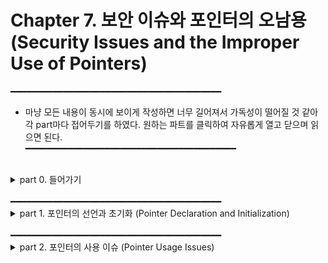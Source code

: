 # Chapter 7. 보안 이슈와 포인터의 오남용 (Security Issues and the Improper Use of Pointers)
━━━━━━━━━━━━━━━━━━━━━━━━━━━━━━━━━━━━━━━━  
- 마냥 모든 내용이 동시에 보이게 작성하면 너무 길어져서 가독성이 떨어질 것 같아 각 part마다 접어두기를 하였다. 원하는 파트를 클릭하여 자유롭게 열고 닫으며 읽으면 된다.  
━━━━━━━━━━━━━━━━━━━━━━━━━━━━━━━━━━━━━━━━  
<br/>
<details>
<summary>part 0. 들어가기</summary>

## part 0. 들어가기

- 이 단원의 중요 포인트  
    - 포인터의 선언과 초기화  
    -  부적절한 포인터 사용  
    - 메모리 해제 문제  
    
    
- 포인터의 사용에 관한 보안 이슈에 대해 집중   
    
    
- 여태까지 '프로그래밍 습관의 관점'에서 포인터와 그 적절한 사용 방법에 대해 이해하였다면 이 단원에서는 '보안 관점'에서 바라보기  
    
    
- 운영체제 보안 개선 사항 (이 단원에서는 두 가지만 알아봄)  
    - 주소 영역 배치 랜덤화 (Address Space Layout Randomization)  
    - 데이터 실행 방지 (Data Execution Prevention)  
    - 주소 영역 배치 랜덤화(ASLR) 절차 : 메모리 내 애플리케이션의 데이터 영역(code, stack, heap 포함)을 랜덤하게 배치 함  
        -> 영역 배치를 랜덤화함으로써 공격자가 메모리가 어디에 위치할지 예측하기 어렵게 만들어서 데이터 영역에 접근을 힘들게 할 수 있음  
    - 데이터 실행 방지(DEP) 기법 : 코드가 메모리의 실행 불가능한 영역(stack, heap)에 있을 때 실행 차단  
  
    
- C언어가 안전한 애플리케이션을 작성하기에 쉽지 않은 주요 원인  
    - C언어는 배열의 영억을 넘어선 영역에 데이터를 기록하는 것을 막지 않음.  
        -> 메모리가 손상되어 보안에 잠재적 취약점이 됨.  
    - 포인터의 부적절한 사용으로 인해 보안 문제를 야기함.  
  
  
- CERT : C와 다른 언어에서의 보안 이슈를 더 포괄적으로 다루며 인터넷 보안 취약점에 대해 연구하는 조직    
</details>

<br/>
━━━━━━━━━━━━━━━━━━━━━━━━━━━━━━━━━━━━━━━━   
<br/>  
<details>
<summary>part 1. 포인터의 선언과 초기화 (Pointer Declaration and Initialization)</summary>

## part 1. 포인터의 선언과 초기화 (Pointer Declaration and Initialization)  
- 포인터의 선언 / 포인터를 초기화 하지 않는다면 발생할 수 있는 문제에 대해 알아보기  
    
<br/>  
    
### 부적절한 포인터 선언 (Improper Pointer Declaration)  
    
- ///code/// 한 줄에 두 개의 포인터를 선언하고 싶은 경우  
  
    ```c
    // 올바른 예시
    int *ptr1, *ptr2;
   
    // 잘못된 예시
    /* 얼핏 보기에 int형 포인터 두 개를 선언한 것처럼 착각할 수 있으나,
       아래와 같이 쓴 경우는 포인터는 ptr1 뿐이고, ptr2는 그냥 int형이다. */
    int *ptr1, ptr2;
    ``` 
    
    
- 타입 정의 (type definition)을 사용한 정의
    - 매크로 정의 대신 타입 정의 이용하는 것은 좋은 습관
    - 타입 정의 vs 매크로 정의
        - 타입 정의 : 컴파일러가 범위 규칙*1__(scope rule)에 대해 확인하도록 함  
        - 매크로 정의 : 컴파일러에 따라 범위 규칙(scope rule)에 대해 확인을 못하는 경우도 존재
    - ///code/// typedef를 이용한 선언(올바른 예시) & 지시자(directive)를 이용한 선언(잘못된 예시)
  
       ```c
       // 올바른 예시
       typedef int* PINT
       PINT ptr1, ptr2;

       // 잘못된 예시 -> 위의 예시 코드와 동일한 이유로 틀림
       #define PINT int*
       PINT ptr1, ptr2;
       ```
    
<br/>
    
### 초기화되지 않은 포인터 (Failure to Initialize a Pointer Before It Is Used)
- 포인터를 초기화 하기 전 사용한다면, 런타임 에러 발생 가능성 O  
    
    
- 와일드 포인터 (wild pointer) : 초기화되지 않은 포인터를 지칭하는 용어  
    
    
- 와일드 포인터 사용시 발생할 수 있는 경우
    - 포인터에 지정된 메모리 주소가 애플리케이션의 유효한 영역 밖에 있다면  
        -> 코드 실행 중단 됨  
    - 우연히 유효 영역 안에 있다면  
        -> 포인터가 int형인 경우, 메모리 영역에 있던 랜덤 값(쓰레기 값)이 정수형으로 출력됨.  
           또한 char형 포인터의 경우에는 NUL 종료 문자가 나타낼 때까지 괴상한 문자들 출력.

    <br/>
    
### 초기화되지 않은 포인터 처리하기 (Dealing with Uninitialized Pointers)
- 초기화되지 않은 포인터를 다루는 세 가지 접근 방법에 대해 알아보도록 하겠다.
    
    
- 방법 1) 포인터는 언제나 NULL로 초기화하기
    - ///code/// 사용 예제
    
        ```c
        int *pi = NULL;
        ... ...
        if (pi == NULL) {
            // 여기에서 pi 역참조 금지
        }
        else {
            // 여기에 pi 사용하는 코드 작성
        }
        ```  
    
    
- 방법 2)assert 함수 활용하기
    - assert 함수란
        - 디버깅을 위해서 사용하는 함수로
        - 정해진 조건을 위반하는지를 검사하기 위한 목적으로 사용
            -> 정해진 조건에 맞지 않는 경우 프로그램을 중단
        - 헤더파일 : <assert.h>
        - Visual Studio에서는 Debug 모드에서만 작동하며 Realease 모드에서는 동작하지 X
        - ///code/// 사용 예제
        
            ```c
            #define _CRT_SECURE_NO_WARNINGS
            #include <stdio.h>
            #include <string.h>
            #include <assert.h> 

            void copy(char *dest, char *src)
            {
                assert(dest != NULL);    // dest이 NULL이면 프로그램 중단
                assert(src != NULL);     // src가 NULL이면 프로그램 중단

                strcpy(dest, src);       // 문자열 복사
            } 

            int main()
            {
                char s1[100];
                char *s2 = "Hi, I'm lunash0";

                copy(s1, s2);     // 정상 동작

                copy(NULL, s2);   // 프로그램 중단
                // 출력되는 에러 메세지 --> Assertion failed: dest != NULL

                return 0;
            }
            ```  
            
    
- 서드파티 도구 활용하기
    - 서드파티(Third Party)란?
        - 프로그래밍을 도와주는 plug_in이나 library 등을 만드는 회사를 칭함
        - 제조사와 사용자 이외 외부의 생산자를 가리키는 뜻으로 쓰임 - 위키
  
</details>
<br/>  
━━━━━━━━━━━━━━━━━━━━━━━━━━━━━━━━━━━━━━━━  
<br/>  
<details>
<summary>part 2. 포인터의 사용 이슈 (Pointer Usage Issues)</summary>

## part 2. 포인터의 사용 이슈 (Pointer Usage Issues)
- 이 절에서 공부할 내용
    - 역참조 연산자
    - 배열 첨자(subscript)
    - 문자열, 구조체, 함수 포인터에 관한 문제
    
<br/> 
    
- 버퍼 오버플로우 (buffer overflow)
    - 보안 관점에서의 의미  
        - 객체의 영역을 벗어난 영역의 메모리가 덮어 쓰일 때 발생하는 현상  
    - 발생 원인
        - 배열 요소에 접근할 때 사용하는 인덱스 값을 확인하지 X  
        - 배열 포인터에 대한 포인터 연산을 할 때 주의를 기울이지 X  
        - 표준 입력(stdin)에서 문자열을 읽어 들일 때 gets 같은 함수를 사용함  
            -> 초기 설계의 문제로 버퍼 오버플로우가 발생한다는 치명적 오류로 인해 현재는 fgets를 용대신 사용  
        - strcpy, strcat 등의 함수를 부적절하게 사용  
    - 버퍼 오버플로우가 애플리케이션 외부에서 발생하는 경우  
        : 즉, 덮어 쓰이는 메모리 영역이 타프로그램의 주소 공간일 경우  
        -> OS가 segmentation fault를 발생시킴 & 프로그램 강제 종료  
    - 버퍼 오버플로우가 애플리케이션 내부에서 발생하는 경우  
        -> 데이터에 대해 허가되지 않은 접근 발생 or 코드의 다른 세그먼트로 제어가 넘어가 시스템 파괴  
    - 버퍼 오버플로우가 스택 프레임 안에서 발생하는 경우
        -> 스택 프레임의 복귀 주소 부분을 같은 시점에 생성된 악성 코드 주소로 덮어쓸 수 O
    - 함수 반환 때 반환 주소가 악성 코드를 가리키는 경우
        -> 제어가 악성 함수에 주어지면서 그 함수가 현재 사용자 권한 레벨에서 할 수 있는 모든 동작 가능
   
<br/>  

### NULL 확인하기 (Test for NULL)
- malloc 부류 함수 사용시 항상 '반환 값 확인하기'를 세트로 생각하기!!  
    
    
- ///code/// 일반적인 접근 방식을 설명하는 사용 예시  
    
    ```c
    float *vector = malloc(sizeof(float) * 20);
    if (vector == NULL) {
        // malloc 함수가 메모리 할당에 실패
    }
    else {
        // vector를 여기서 처리
    }
    ```
    
<br/>  
    
### 역참조 연산자의 잘못된 사용 (Misuse of the Dereference Operator)
- ///code/// 변수 num의 주소를 pi로 설정하고 싶은 경우로 알아보는 예시 코드  
    
    ```c
    // 올바른 코드  
    int num;
    int *pi = &num;
    
    /* 잘못된 코드  
        -> num 변수의 주소를 pi 포인터에 할당한 것이 아니라  
           pi에 의해 지정된 메모리 영역에 할당하려고 하는 코드가 되어버림.  
           또한 pi가 초기화 되지 않은 상태에서 사용하려고 하는 것이기 때문에 말이 안됨. */
    int num;
    int *pi;
    *pi = &num; // 맨 앞의 *을 때고 pi = &num;이라고 써야 의도대로 작성된 것임
    ```
    
<br/>  
    
### 댕글링 포인터 (Dangling Pointers)  
- 포인터가 해제된 메모리를 참조할 때 발생  
- 해제된 이후에 이 메모리 영역에 접근하려 하면 메모리의 내용이 변경 되었을 가능성 O  
- 이 메모리에 write 연산 실행 -> 메모리 손상 가능성 O  
- 이 메모리에 read 연산 실행 -> 유효하지 않은 데이터 반환 가능성 O  
- 댕글링 포인터를 이용한 잠재적 취약점 공격 방법(exploit) 존재  
    : C++의 VTable(Virtual Table, 가상 method 기능 지원을 위해 사용되는 함수 포인터의 배열)의 취악졈 공격에 기반  
        -> 즉, VTable에 관련해서만 보안 이슈가 되므로 C언어와는 상관 X  
    
<br/>  
    
### 배열의 범위를 벗어난 메모리 접근 (Accessing Memory Outside the Bounds of an Array)  
- 프로그램이 배열에 할당된 범위를 벗어난 메모리 영역에 접근하는 것을 막을 방법은 없음  
- 첨자(subscript)로 계산한 주소는 인덱스 값이 유효한지 확인하지 않음 -> 대표적 버퍼 오버플로우  
    
<br/>  
    
### 배열 크기 계산 오류 (Calculating the Array Size Incorrectly)
- ///code/// 함수의 배열을 매개변수로 넘길 때는 항상 배열의 크기도 함께 넘기자!!  
    
    ```c
    // 예시 함수(buffer 안의 데이터를 replacement라는 문자로 대체)의 프로토타입  
       (size 매개변수가 함수에서 버퍼의 끝을 넘어서서 문자를 기록하지 않도록 방지해줌)  
        -> void replace(char buffer[], char replacement, size_t size);
    ```  
    
    
- 위의 예시 함수와 달리 strcpy는 버퍼 오버플로우를 허용 -> 주의하자.

    
<br/>  
    
### sizeof 연산자 오용 (Misusing the sizeof Operator)
- ///code/// 예시 코드 : int buffer[20]이라는 배열의 각 요소를 0으로 초기화 하고 싶을 때  
    
  ```c
  // 올바른 코드
  int buffer[20];
  int *pbuffer = buffer;
  for (int i = 0; i < sizeof(buffer) / sizeof(int) ; i++) // / 'sizeof(int)' 해주는게 포인트
      *(buffer++) = 0;  
    
  // 잘못된(sizeof 연산자를 오용한) 코드
  // 위의 for문에서 '/ sizeof(int)'를 안쓰고 for (int i = 0; i < sizeof(buffer); i++)로 작성
  ```  
    
<br/>  
    
### 항상 포인터 타입 일치시키기 (Always Match Pointer Types)
~~~~~~~~~~~~~~~~~~ 조금 더 공부하고 정리할 것 ~~~~~~~~~~~~~~~~~~

    
<br/>  
    
### 유계 포인터 (Bounded Pointers)
- 정의 : 유효한 영역 내에서만 사용이 가능한 포인터  
        ex) 배열이 32개의 요소를 갖도록 선언했다면, 이 배열에 대해 사용되는 포인터는 배열 범위의 이전 또는 이후의 메모리 영역에 접근할 수 없도록 함  
    
    
- C언어에서의 유계포인터  
    - 이런 접근 방식을 직접적으로 지원하지는 X
    - ///code/// 그러나 개발자가 명시적으로 포인터 범위 제한 가능  
    
    ```c
    #define SIZE 32
    
    char name[SIZE];
    char *p = name;
    
    if(name != NULL) {
        if (p >= name && p < name + SIZE) {
            //포인터가 유효함 - 정상 진행
        }
        else {
            // 포인터가 유효하지 않음 - 조건이 맞지 않음
        }
    }
    ```  
    
    
- 유계 포인터의 다른 변형  
    - 포인터 유효성 검증 함수 (pointer validation function) 만들기  
      : 이 함수를 만들려면 초기 위치 & 범위 알아야 함  
    - Bounded Model Checking for ANSI-C and C++ (CBMC) 사용  
      : CBMC는 분석 도구로, 배열 범위나 포인터 안전성에 대한 검증을 도와주는 도구  
      : 이 애플리케이션은 C 프로그램에서의 다양한 안전성 & 보안 이슈에 대해 테스트하고 배열 범위와 버퍼 오버플로우 문제점 찾아줌  
    
<br/>  
    
### 문자열 보안 이슈 (String Security Issues)
    
<br/>  
    
### 포인터 연산과 구조체 (Pointer Arithmetic and Structures)
    
<br/>  
    
### 함수 포인터 이슈 (Function Pointer Issues)
    
<br/>  

</details>
<br/>  
━━━━━━━━━━━━━━━━━━━━━━━━━━━━━━━━━━━━━━━━  
<br/>  
<details>
<summary>part 3. 메모리 해제 이슈 (Memory Deallocation Issues)</summary>

## part 3. 메모리 해제 이슈 (Memory Deallocation Issues)
~내용~
</details>
<br/>  
━━━━━━━━━━━━━━━━━━━━━━━━━━━━━━━━━━━━━━━━  
<br/>  
<details>
<summary>part 4. 메모리 해제 이슈 (Using Static Analysis Tools)</summary>

## part 4. 메모리 해제 이슈 (Using Static Analysis Tools)
~내용~
</details>
<br/>  
━━━━━━━━━━━━━━━━━━━━━━━━━━━━━━━━━━━━━━━━  
<br/>  
<details>
<summary>추가 공부 메모</summary>

## 추가 공부 메모
      
    
### 1__ 범위 규칙 (Scope Type)

    
- 범위 규칙이란?
    - 동일한 이름(identifier)의 변수나 함수가 여러 곳에 선언되어 있을 때, 가장 가까운 범위에 선언된 이름을 사용하는 규칙
    - class나 block 내에 선언도니 이름과 동일한 이름이 전역 범위(global area)에 선언되면, 전역 범위에 선언도니 이름은 class나 block으로부터 숨겨지게(hidden) 됨.
    
- 스코프(Scope)란?
    -쉽게 말하자면, 어떤 변수의 범위(스코프)란 프로그램 중에서 그 변수가 효력을 발행하는 부분  
    - 프로그램에서 바인딩(binding, 프로그램의 어떤 기본 단위가 가질 수 있는 구성 요소의 구체적인 값이나 성격을 확정하는 행위) 동작을 하는 Textual Region (변수, 함수 등의 유효 범위)    
    - 바인딩 바뀌지 않는 영역 (Static 기준으로)  
    
    
-  동작 스코프의 종류  
    - 정적 스코프 (Static Scope) : 컴파일 시점에서 스코프 확정 (코드를 보고 스코프 구별 가능)  
    - 동적 스코프 (Dynamic Scope) : 실행 시점에 스코프 확정 (실행 흐름을 따라가봐야 스코프 구별 가능)  
    
    
- 레벨 스코프의 종류  
    - 함수 스코프  
    - 블록 스코프  
    - 전역 스코프  
    - 지역 스코프  
    
    
- Referencing Environment란?  
    - 프로그램 실행 특정 포인트에서 활성화 되어 있는 바인딩들의 집합  
    
<br/>
    
### 2__
</details>
